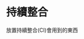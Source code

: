# 持續整合

放置持續整合(CI)會用到的東西

<!--
[![持續整合(CI)狀態圖標](http://drone.itzxa.local/api/badges/namespace/project/status.svg "當前的持續整合(CI)狀態")](http://drone.itzxa.local/namespace/project)
-->

